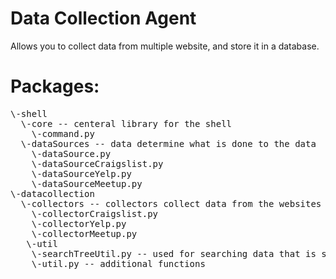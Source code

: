 # Data Collection Agent
Allows you to collect data from multiple website, and store it in a database.


# Packages:
<pre>
\-shell 
  \-core -- centeral library for the shell
    \-command.py
  \-dataSources -- data determine what is done to the data
    \-dataSource.py
    \-dataSourceCraigslist.py
    \-dataSourceYelp.py
    \-dataSourceMeetup.py
\-datacollection
  \-collectors -- collectors collect data from the websites they are tied to
    \-collectorCraigslist.py
    \-collectorYelp.py
    \-collectorMeetup.py 
   \-util
    \-searchTreeUtil.py -- used for searching data that is structured like a tree 
    \-util.py -- additional functions 
</pre>
